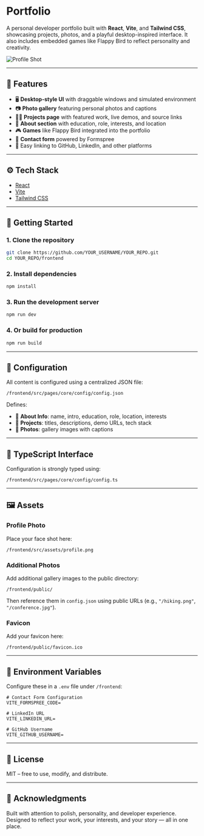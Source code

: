 # Portfolio

A personal developer portfolio built with **React**, **Vite**, and **Tailwind CSS**, showcasing projects, photos, and a playful desktop-inspired interface. It also includes embedded games like Flappy Bird to reflect personality and creativity.

![Profile Shot](./src/assets/profile.png)

---

## 🌟 Features

- 🖥️ **Desktop-style UI** with draggable windows and simulated environment
- 📷 **Photo gallery** featuring personal photos and captions
- 👨‍💻 **Projects page** with featured work, live demos, and source links
- 🧠 **About section** with education, role, interests, and location
- 🎮 **Games** like Flappy Bird integrated into the portfolio
- 📨 **Contact form** powered by Formspree
- 🔗 Easy linking to GitHub, LinkedIn, and other platforms

---

## ⚙️ Tech Stack

- [React](https://reactjs.org/)
- [Vite](https://vitejs.dev/)
- [Tailwind CSS](https://tailwindcss.com/)

---

## 🚀 Getting Started

### 1. Clone the repository

```bash
git clone https://github.com/YOUR_USERNAME/YOUR_REPO.git
cd YOUR_REPO/frontend
```

### 2. Install dependencies

```bash
npm install
```

### 3. Run the development server

```bash
npm run dev
```

### 4. Or build for production

```bash
npm run build
```

---

## 🔧 Configuration

All content is configured using a centralized JSON file:

`/frontend/src/pages/core/config/config.json`

Defines:
- 🧾 **About Info**: name, intro, education, role, location, interests
- 📂 **Projects**: titles, descriptions, demo URLs, tech stack
- 📸 **Photos**: gallery images with captions

---

## 🧾 TypeScript Interface

Configuration is strongly typed using:

`/frontend/src/pages/core/config/config.ts`

---

## 🖼️ Assets

### Profile Photo
Place your face shot here:
```
/frontend/src/assets/profile.png
```

### Additional Photos
Add additional gallery images to the public directory:
```
/frontend/public/
```
Then reference them in `config.json` using public URLs (e.g., `"/hiking.png"`, `"/conference.jpg"`).

### Favicon
Add your favicon here:
```
/frontend/public/favicon.ico
```

---

## 🔐 Environment Variables

Configure these in a `.env` file under `/frontend`:

```env
# Contact Form Configuration
VITE_FORMSPREE_CODE=

# LinkedIn URL
VITE_LINKEDIN_URL=

# GitHub Username
VITE_GITHUB_USERNAME=
```

---

## 📄 License

MIT – free to use, modify, and distribute.

---

## 🙌 Acknowledgments

Built with attention to polish, personality, and developer experience. Designed to reflect your work, your interests, and your story — all in one place.